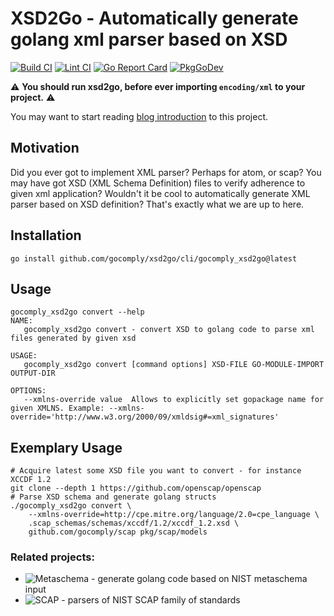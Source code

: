 # XSD2Go - Automatically generate golang xml parser based on XSD
[![Build CI](https://github.com/GoComply/xsd2go/actions/workflows/build.yml/badge.svg)](https://github.com/GoComply/xsd2go/actions/workflows/build.yml)
[![Lint CI](https://github.com/GoComply/xsd2go/actions/workflows/lint.yaml/badge.svg)](https://github.com/GoComply/xsd2go/actions/workflows/lint.yaml)
[![Go Report Card](https://goreportcard.com/badge/github.com/gocomply/xsd2go)](https://goreportcard.com/report/github.com/gocomply/xsd2go)
[![PkgGoDev](https://pkg.go.dev/badge/github.com/gocomply/xsd2go)](https://pkg.go.dev/github.com/gocomply/xsd2go)

:warning: **You should run xsd2go, before ever importing `encoding/xml` to your project.** :warning:

You may want to start reading [blog introduction](http://isimluk.com/posts/2020/05/xsd2go-automatically-generate-golang-xml-parsers/) to this project.

## Motivation

Did you ever got to implement XML parser? Perhaps for atom, or scap? You may have got XSD
(XML Schema Definition) files to verify adherence to given xml application? Wouldn't it be
cool to automatically generate XML parser based on XSD definition? That's exactly what we
are up to here.

## Installation

```shell
go install github.com/gocomply/xsd2go/cli/gocomply_xsd2go@latest
```

## Usage

```
gocomply_xsd2go convert --help
NAME:
   gocomply_xsd2go convert - convert XSD to golang code to parse xml files generated by given xsd

USAGE:
   gocomply_xsd2go convert [command options] XSD-FILE GO-MODULE-IMPORT OUTPUT-DIR

OPTIONS:
   --xmlns-override value  Allows to explicitly set gopackage name for given XMLNS. Example: --xmlns-override='http://www.w3.org/2000/09/xmldsig#=xml_signatures'
```

## Exemplary Usage

```shell
# Acquire latest some XSD file you want to convert - for instance XCCDF 1.2
git clone --depth 1 https://github.com/openscap/openscap
# Parse XSD schema and generate golang structs
./gocomply_xsd2go convert \
    --xmlns-override=http://cpe.mitre.org/language/2.0=cpe_language \
    .scap_schemas/schemas/xccdf/1.2/xccdf_1.2.xsd \
    github.com/gocomply/scap pkg/scap/models
```

### Related projects:
 - ![Metaschema](https://github.com/gocomply/metaschema) - generate golang code based on NIST metaschema input
 - ![SCAP](https://github.com/gocomply/scap) - parsers of NIST SCAP family of standards
